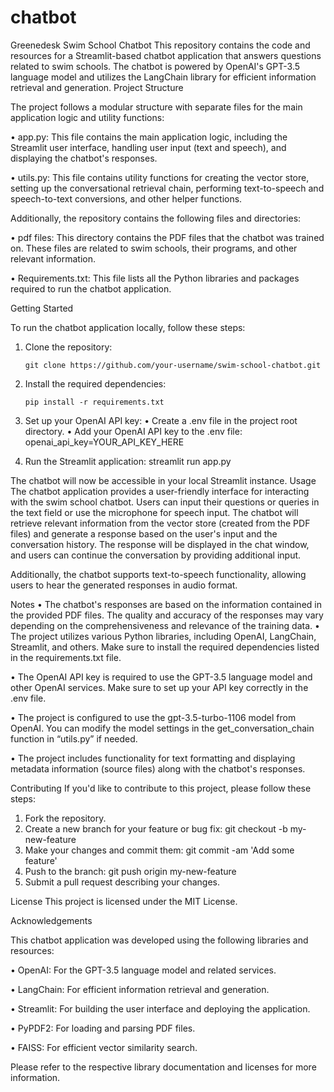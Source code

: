 # chatbot

Greenedesk Swim School Chatbot
This repository contains the code and resources for a Streamlit-based chatbot application that answers questions related to swim schools. The chatbot is powered by OpenAI's GPT-3.5 language model and utilizes the LangChain library for efficient information retrieval and generation.
Project Structure

The project follows a modular structure with separate files for the main application logic and utility functions:

•	app.py: This file contains the main application logic, including the Streamlit user interface, handling user input (text and speech), and displaying the chatbot's responses.

•	utils.py: This file contains utility functions for creating the vector store, setting up the conversational retrieval chain, performing text-to-speech and speech-to-text conversions, and other helper functions.

Additionally, the repository contains the following files and directories:

•	pdf files: This directory contains the PDF files that the chatbot was trained on. These files are related to swim schools, their programs, and other relevant information.

•	Requirements.txt: This file lists all the Python libraries and packages required to run the chatbot application.

Getting Started

To run the chatbot application locally, follow these steps:
1.	Clone the repository:

		git clone https://github.com/your-username/swim-school-chatbot.git

2.	Install the required dependencies:

		pip install -r requirements.txt

3.	Set up your OpenAI API key: 
•	Create a .env file in the project root directory.
•	Add your OpenAI API key to the .env file: openai_api_key=YOUR_API_KEY_HERE
4.	Run the Streamlit application:
streamlit run app.py

The chatbot will now be accessible in your local Streamlit instance.
Usage
The chatbot application provides a user-friendly interface for interacting with the swim school chatbot. Users can input their questions or queries in the text field or use the microphone for speech input.
The chatbot will retrieve relevant information from the vector store (created from the PDF files) and generate a response based on the user's input and the conversation history. The response will be displayed in the chat window, and users can continue the conversation by providing additional input.

Additionally, the chatbot supports text-to-speech functionality, allowing users to hear the generated responses in audio format.

Notes
•	The chatbot's responses are based on the information contained in the provided PDF files. The quality and accuracy of the responses may vary depending on the comprehensiveness and relevance of the training data.
•	The project utilizes various Python libraries, including OpenAI, LangChain, Streamlit, and others. Make sure to install the required dependencies listed in the requirements.txt file.

•	The OpenAI API key is required to use the GPT-3.5 language model and other OpenAI services. Make sure to set up your API key correctly in the .env file.

•	The project is configured to use the gpt-3.5-turbo-1106 model from OpenAI. You can modify the model settings in the get_conversation_chain function in “utils.py” if needed.

•	The project includes functionality for text formatting and displaying metadata information (source files) along with the chatbot's responses.

Contributing
If you'd like to contribute to this project, please follow these steps:
1.	Fork the repository.
2.	Create a new branch for your feature or bug fix: git checkout -b my-new-feature
3.	Make your changes and commit them: git commit -am 'Add some feature'
4.	Push to the branch: git push origin my-new-feature
5.	Submit a pull request describing your changes.

License
This project is licensed under the MIT License.

Acknowledgements

This chatbot application was developed using the following libraries and resources:

•	OpenAI: For the GPT-3.5 language model and related services.

•	LangChain: For efficient information retrieval and generation.

•	Streamlit: For building the user interface and deploying the application.

•	PyPDF2: For loading and parsing PDF files.

•	FAISS: For efficient vector similarity search.

Please refer to the respective library documentation and licenses for more information.

